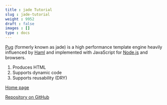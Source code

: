 ```yaml
---
title : jade Tutorial
slug : jade-tutorial
weight : 9952
draft : false
images : []
type : docs
---
```


[Pug][1] (formerly known as jade) is a high performance template engine heavily influenced by [Haml][2] and implemented with JavaScript for [Node.js][3] and browsers.

1. Produces HTML
2. Supports dynamic code
3. Supports reusability (DRY)

[Home page][1]

[Repository on GitHub][4]


  [1]: http://jade-lang.com/
  [2]: http://haml.info/
  [3]: https://nodejs.org/en/
  [4]: https://github.com/pugjs/pug


